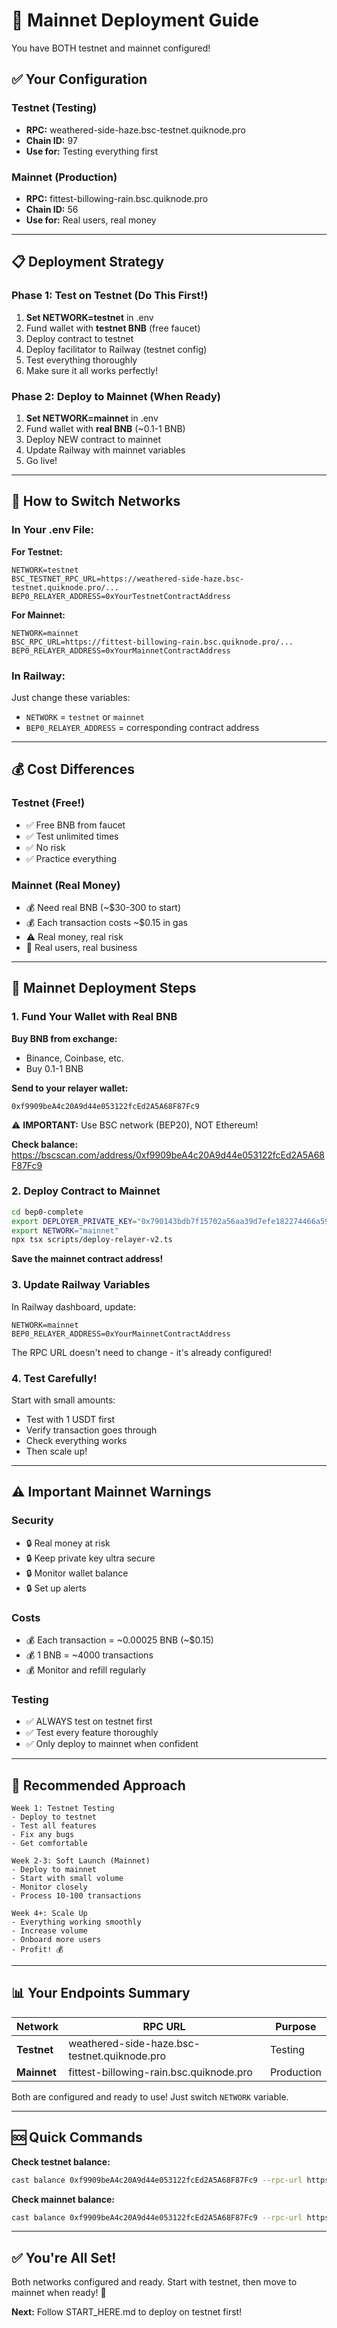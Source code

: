 # 🚀 Mainnet Deployment Guide

You have BOTH testnet and mainnet configured!

## ✅ Your Configuration

### Testnet (Testing)
- **RPC:** weathered-side-haze.bsc-testnet.quiknode.pro
- **Chain ID:** 97
- **Use for:** Testing everything first

### Mainnet (Production) 
- **RPC:** fittest-billowing-rain.bsc.quiknode.pro
- **Chain ID:** 56
- **Use for:** Real users, real money

---

## 📋 Deployment Strategy

### Phase 1: Test on Testnet (Do This First!)

1. **Set NETWORK=testnet** in .env
2. Fund wallet with **testnet BNB** (free faucet)
3. Deploy contract to testnet
4. Deploy facilitator to Railway (testnet config)
5. Test everything thoroughly
6. Make sure it all works perfectly!

### Phase 2: Deploy to Mainnet (When Ready)

1. **Set NETWORK=mainnet** in .env
2. Fund wallet with **real BNB** (~0.1-1 BNB)
3. Deploy NEW contract to mainnet
4. Update Railway with mainnet variables
5. Go live!

---

## 🔧 How to Switch Networks

### In Your .env File:

**For Testnet:**
```env
NETWORK=testnet
BSC_TESTNET_RPC_URL=https://weathered-side-haze.bsc-testnet.quiknode.pro/...
BEP0_RELAYER_ADDRESS=0xYourTestnetContractAddress
```

**For Mainnet:**
```env
NETWORK=mainnet
BSC_RPC_URL=https://fittest-billowing-rain.bsc.quiknode.pro/...
BEP0_RELAYER_ADDRESS=0xYourMainnetContractAddress
```

### In Railway:

Just change these variables:
- `NETWORK` = `testnet` or `mainnet`
- `BEP0_RELAYER_ADDRESS` = corresponding contract address

---

## 💰 Cost Differences

### Testnet (Free!)
- ✅ Free BNB from faucet
- ✅ Test unlimited times
- ✅ No risk
- ✅ Practice everything

### Mainnet (Real Money)
- 💰 Need real BNB (~$30-300 to start)
- 💰 Each transaction costs ~$0.15 in gas
- ⚠️ Real money, real risk
- 💪 Real users, real business

---

## 📝 Mainnet Deployment Steps

### 1. Fund Your Wallet with Real BNB

**Buy BNB from exchange:**
- Binance, Coinbase, etc.
- Buy 0.1-1 BNB

**Send to your relayer wallet:**
```
0xf9909beA4c20A9d44e053122fcEd2A5A68F87Fc9
```

⚠️ **IMPORTANT:** Use BSC network (BEP20), NOT Ethereum!

**Check balance:**
https://bscscan.com/address/0xf9909beA4c20A9d44e053122fcEd2A5A68F87Fc9

### 2. Deploy Contract to Mainnet

```bash
cd bep0-complete
export DEPLOYER_PRIVATE_KEY="0x790143bdb7f15702a56aa39d7efe182274466a59cb23c57aacc56b68349f7fc6"
export NETWORK="mainnet"
npx tsx scripts/deploy-relayer-v2.ts
```

**Save the mainnet contract address!**

### 3. Update Railway Variables

In Railway dashboard, update:
```
NETWORK=mainnet
BEP0_RELAYER_ADDRESS=0xYourMainnetContractAddress
```

The RPC URL doesn't need to change - it's already configured!

### 4. Test Carefully!

Start with small amounts:
- Test with 1 USDT first
- Verify transaction goes through
- Check everything works
- Then scale up!

---

## ⚠️ Important Mainnet Warnings

### Security
- 🔒 Real money at risk
- 🔒 Keep private key ultra secure
- 🔒 Monitor wallet balance
- 🔒 Set up alerts

### Costs
- 💰 Each transaction = ~0.00025 BNB (~$0.15)
- 💰 1 BNB = ~4000 transactions
- 💰 Monitor and refill regularly

### Testing
- ✅ ALWAYS test on testnet first
- ✅ Test every feature thoroughly
- ✅ Only deploy to mainnet when confident

---

## 🎯 Recommended Approach

```
Week 1: Testnet Testing
- Deploy to testnet
- Test all features
- Fix any bugs
- Get comfortable

Week 2-3: Soft Launch (Mainnet)
- Deploy to mainnet
- Start with small volume
- Monitor closely
- Process 10-100 transactions

Week 4+: Scale Up
- Everything working smoothly
- Increase volume
- Onboard more users
- Profit! 💰
```

---

## 📊 Your Endpoints Summary

| Network | RPC URL | Purpose |
|---------|---------|---------|
| **Testnet** | weathered-side-haze.bsc-testnet.quiknode.pro | Testing |
| **Mainnet** | fittest-billowing-rain.bsc.quiknode.pro | Production |

Both are configured and ready to use! Just switch `NETWORK` variable.

---

## 🆘 Quick Commands

**Check testnet balance:**
```bash
cast balance 0xf9909beA4c20A9d44e053122fcEd2A5A68F87Fc9 --rpc-url https://weathered-side-haze.bsc-testnet.quiknode.pro/8d6f63932ca5583da9409799f676bed0dd86a727/
```

**Check mainnet balance:**
```bash
cast balance 0xf9909beA4c20A9d44e053122fcEd2A5A68F87Fc9 --rpc-url https://fittest-billowing-rain.bsc.quiknode.pro/406fd7253b5c30402e56abbb209f16b2818db968/
```

---

## ✅ You're All Set!

Both networks configured and ready. Start with testnet, then move to mainnet when ready! 🚀

**Next:** Follow START_HERE.md to deploy on testnet first!
